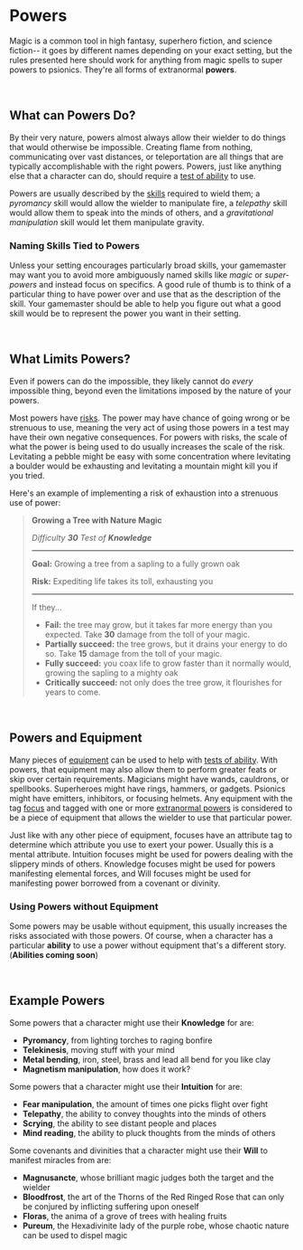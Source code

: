 # Powers

Magic is a common tool in high fantasy, superhero fiction, and science fiction-- it goes by different names depending on your exact setting, but the rules presented here should work for anything from magic spells to super powers to psionics. They're all forms of extranormal **powers**.

<br/>

## What can Powers Do?

By their very nature, powers almost always allow their wielder to do things that would otherwise be impossible. Creating flame from nothing, communicating over vast distances, or teleportation are all things that are typically accomplishable with the right powers. Powers, just like anything else that a character can do, should require a [test of ability](../gameplay/tests.md) to use.

Powers are usually described by the [skills](../character/skills.md) required to wield them; a _pyromancy_ skill would allow the wielder to manipulate fire, a _telepathy_ skill would allow them to speak into the minds of others, and a _gravitational manipulation_ skill would let them manipulate gravity. 

### Naming Skills Tied to Powers

Unless your setting encourages particularly broad skills, your gamemaster may want you to avoid more ambiguously named skills like _magic_ or _super-powers_ and instead focus on specifics. A good rule of thumb is to think of a particular thing to have power over and use that as the description of the skill. Your gamemaster should be able to help you figure out what a good skill would be to represent the power you want in their setting.

<br/>

## What Limits Powers?

Even if powers can do the impossible, they likely cannot do _every_ impossible thing, beyond even the limitations imposed by the nature of your powers. 

Most powers have [risks](../gameplay/tests.md#risk-guidelines). The power may have chance of going wrong or be strenuous to use, meaning the very act of using those powers in a test may have their own negative consequences. For powers with risks, the scale of what the power is being used to do usually increases the scale of the risk. Levitating a pebble might be easy with some concentration where levitating a boulder would be exhausting and levitating a mountain might kill you if you tried.

Here's an example of implementing a risk of exhaustion into a strenuous use of power:

>   **Growing a Tree with Nature Magic**
>
>   _Difficulty **30** Test of **Knowledge**_
>
>   ****
>
>   **Goal:** Growing a tree from a sapling to a fully grown oak
>
>   **Risk:** Expediting life takes its toll, exhausting you
>
>   ****
>
>   If they...
>
>   * **Fail:** the tree may grow, but it takes far more energy than you expected. Take **30** damage from the toll of your magic.
>   * **Partially succeed:** the tree grows, but it drains your energy to do so. Take **15** damage from the toll of your magic.
>   * **Fully succeed:** you coax life to grow faster than it normally would, growing the sapling to a mighty oak
>   * **Critically succeed:** not only does the tree grow, it flourishes for years to come.

<br/>

## Powers and Equipment

Many pieces of [equipment](../character/equipment.md) can be used to help with [tests of ability](../gameplay/tests.md). With powers, that equipment may also allow them to perform greater feats or skip over certain requirements. Magicians might have wands, cauldrons, or spellbooks. Superheroes might have rings, hammers, or gadgets. Psionics might have emitters, inhibitors, or focusing helmets. Any equipment with the tag [focus](../character/equipment.md#focus) and tagged with one or more [extranormal powers](../character/equipment.md#extranormal-power) is considered to be a piece of equipment that allows the wielder to use that particular power.

Just like with any other piece of equipment, focuses have an attribute tag to determine which attribute you use to exert your power. Usually this is a mental attribute. Intuition focuses might be used for powers dealing with the slippery minds of others. Knowledge focuses might be used for powers manifesting elemental forces, and Will focuses might be used for manifesting power borrowed from a covenant or divinity.

### Using Powers without Equipment

<!-- TODO: Update when we get abilities -->

Some powers may be usable without equipment, this usually increases the risks associated with those powers. Of course, when a character has a particular **ability** to use a power without equipment that's a different story. (**Abilities coming soon**)

<br/>

## Example Powers

Some powers that a character might use their **Knowledge** for are:

* **Pyromancy**, from lighting torches to raging bonfire
* **Telekinesis**, moving stuff with your mind
* **Metal bending**, iron, steel, brass and lead all bend for you like clay
* **Magnetism manipulation**, how does it work?

Some powers that a character might use their **Intuition** for are:

* **Fear manipulation**, the amount of times one picks flight over fight
* **Telepathy**, the ability to convey thoughts into the minds of others
* **Scrying**, the ability to see distant people and places
* **Mind reading**, the ability to pluck thoughts from the minds of others

Some covenants and divinities that a character might use their **Will** to manifest miracles from are:

* **Magnusancte**, whose brilliant magic judges both the target and the wielder
* **Bloodfrost**, the art of the Thorns of the Red Ringed Rose that can only be conjured by inflicting suffering upon oneself
* **Floras**, the anima of a grove of trees with healing fruits
* **Pureum**, the Hexadivinite lady of the purple robe, whose chaotic nature can be used to dispel magic

<br/>
